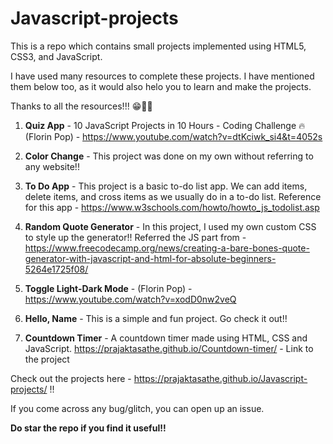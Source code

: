 # Javascript-projects

This is a repo which contains small projects implemented using HTML5, CSS3, and JavaScript. 

I have used many resources to complete these projects. I have mentioned them below too, as it would also helo you to learn and make the projects.

Thanks to all the resources!!! 😁🙌🏻

1. **Quiz App** - 10 JavaScript Projects in 10 Hours - Coding Challenge 🔥 (Florin Pop) - https://www.youtube.com/watch?v=dtKciwk_si4&t=4052s 

2. **Color Change** - This project was done on my own without referring to any website!! 

3. **To Do App** - This project is a basic to-do list app. We can add items, delete items, and cross items as we    usually do in a to-do list. Reference for this app - https://www.w3schools.com/howto/howto_js_todolist.asp 
 
4. **Random Quote Generator** - In this project, I used my own custom CSS to style up the generator!!
  Referred the JS part from - https://www.freecodecamp.org/news/creating-a-bare-bones-quote-generator-with-javascript-and-html-for-absolute-beginners-5264e1725f08/

5. **Toggle Light-Dark Mode** - (Florin Pop) - https://www.youtube.com/watch?v=xodD0nw2veQ

6. **Hello, Name** - This is a simple and fun project. Go check it out!!

7. **Countdown Timer** - A countdown timer made using HTML, CSS and JavaScript. https://prajaktasathe.github.io/Countdown-timer/ - Link to the project

Check out the projects here - https://prajaktasathe.github.io/Javascript-projects/ !!

If you come across any bug/glitch, you can open up an issue.

**Do star the repo if you find it useful!!**